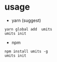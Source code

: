 # usage
* yarn (suggest)
```
yarn global add  umits 
umits init 

```
* npm
```
npm install umits -g
umits init 

```
